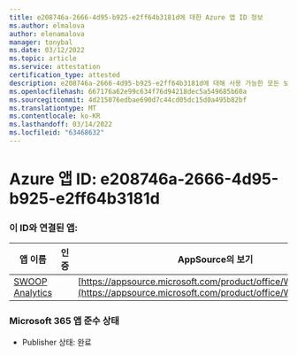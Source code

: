 ```yaml
---
title: e208746a-2666-4d95-b925-e2ff64b3181d에 대한 Azure 앱 ID 정보
ms.author: elmalova
author: elenamalova
manager: tonybal
ms.date: 03/12/2022
ms.topic: article
ms.service: attestation
certification_type: attested
description: e208746a-2666-4d95-b925-e2ff64b3181d에 대해 사용 가능한 모든 보안 및 규정 준수 정보입니다.
ms.openlocfilehash: 667176a62e99c634f76d94218dec5a549685b60a
ms.sourcegitcommit: 4d215076edbae690d7c44cd05dc15d0a495b82bf
ms.translationtype: MT
ms.contentlocale: ko-KR
ms.lasthandoff: 03/14/2022
ms.locfileid: "63468632"
---
```

# <a name="azure-app-id-e208746a-2666-4d95-b925-e2ff64b3181d"></a>Azure 앱 ID: e208746a-2666-4d95-b925-e2ff64b3181d


### <a name="apps-associated-with-this-id"></a>이 ID와 연결된 앱:
| **앱 이름** | **인증** | **AppSource의 보기** |
|--------------|---------------|-----------------------|
| [SWOOP Analytics](../forward/WA200000877) |  | [https://appsource.microsoft.com/product/office/WA200000877](https://appsource.microsoft.com/product/office/WA200000877) |

### <a name="microsoft-365-app-compliance-status"></a>Microsoft 365 앱 준수 상태
- Publisher 상태: 완료
